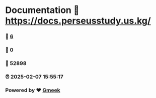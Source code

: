 # Documentation :link: https://docs.perseusstudy.us.kg/ 
### :page_facing_up: [6](https://docs.perseusstudy.us.kg//tag.html) 
### :speech_balloon: 0 
### :hibiscus: 52898 
### :alarm_clock: 2025-02-07 15:55:17 
### Powered by :heart: [Gmeek](https://github.com/Meekdai/Gmeek)
